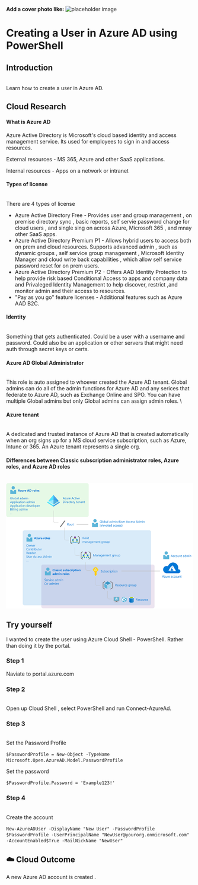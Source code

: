 **Add a cover photo like:**
![placeholder image](https://via.placeholder.com/1200x600)

# Creating a User in Azure AD using PowerShell

## Introduction
\
Learn how to create a user in Azure AD.  

## Cloud Research 

#### **What is Azure AD**

Azure Active Directory is Microsoft's cloud based identity and access management service. Its used for employees to sign in and access resources. 

External resources - MS 365, Azure and other SaaS applications. 

Internal resources - Apps on a network or intranet 

#### **Types of license** 
\
There are 4 types of license 
* Azure Active Directory Free  - Provides user and group management , on premise directory sync , basic reports, self servie password change for cloud users , and single sing on across Azure, Microsoft 365 , and mnay other SaaS apps.
* Azure Active Directory Premium P1 - Allows hybrid users to access both on prem and cloud resources. Supports advanced admin , such as dynamic groups , self service group management , Microsoft Identity Manager and cloud write back capabilities , which allow self service password reset for on prem users. 
* Azure Active Directory Premium P2 - Offers AAD Identity Protection to help provide risk based Conditional Access to apps and company data and Privaleged Identity Management to help discover, restrict ,and monitor admin and their access to resources. 
* "Pay as you go" feature licenses - Additional features such as Azure AAD B2C.
  
#### **Identity**
\
Something that gets authenticated. Could be a user with a username and password. Could also be an application or other servers that might need auth through secret keys or certs. 

#### **Azure AD Global Administrator**  
\
This role is auto assigned to whoever created the Azure AD tenant. Global admins can do all of the admin functions for Azure AD and any serices that federate to Azure AD, such as Exchange Online and SPO. You can have multiple Global admins but only Global admins can assign admin roles. 
\

#### **Azure tenant**
\
A dedicated and trusted instance of Azure AD that is created automatically when an org signs up for a MS cloud service subscription, such as Azure, Intune or 365. An Azure tenant represents a single org.

#### **Differences between Classic subscription administrator roles, Azure roles, and Azure AD roles**
\
![Admin roles image](rbac-admin-roles.png)


## Try yourself

I wanted to create the user using Azure Cloud Shell - PowerShell. Rather than doing it by the portal. 

### Step 1 

Naviate to portal.azure.com

### Step 2
\
Open up Cloud Shell , select PowerShell and run Connect-AzureAd.

### Step 3 
\
Set the Password Profile 

``` 
$PasswordProfile = New-Object -TypeName Microsoft.Open.AzureAD.Model.PasswordProfile
```
Set the password 
```
$PasswordProfile.Password = 'Example123!'
```

### Step 4
\
Create the account
```
New-AzureADUser -DisplayName "New User" -PasswordProfile $PasswordProfile -UserPrincipalName "NewUser@yourorg.onmicrosoft.com" -AccountEnabled$True -MailNickName "NewUser"
```

## ☁️ Cloud Outcome

A new Azure AD account is created .

